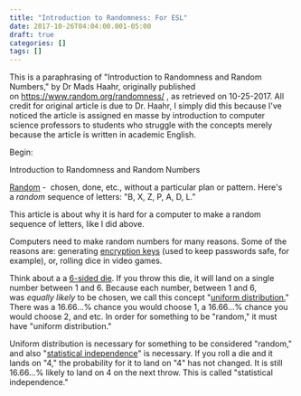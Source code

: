 ```yaml
---
title: "Introduction to Randomness: For ESL"
date: 2017-10-26T04:04:00.001-05:00
draft: true
categories: []
tags: []
---
```


This is a paraphrasing of "Introduction to Randomness and Random Numbers," by Dr Mads Haahr, originally published on https://www.random.org/randomness/ , as retrieved on 10-25-2017. All credit for original article is due to Dr. Haahr, I simply did this because I've noticed the article is assigned en masse by introduction to computer science professors to students who struggle with the concepts merely because the article is written in academic English.

Begin:

Introduction to Randomness and Random Numbers

<a href="http://www.learnersdictionary.com/definition/random">Random</a> -  <span class="def_text">chosen, done, etc., without a particular plan or pattern. Here's a <em class="mw_spm_it">random</em> sequence of letters: "B, X, Z, P, A, D, L."</span>

This article is about why it is hard for a computer to make a random sequence of letters, like I did above.

Computers need to make random numbers for many reasons. Some of the reasons are: generating <a href="https://en.wikipedia.org/wiki/Key_(cryptography)">encryption keys</a> (used to keep passwords safe, for example), or, rolling dice in video games.

Think about a a <a href="https://diceemporium.com/wp-content/uploads/2016/11/white.jpg">6-sided die</a>. If you throw this die, it will land on a single number between 1 and 6. Because each number, between 1 and 6, was <em>equally likely</em> to be chosen, we call this concept "<a href="http://en.wikipedia.org/wiki/Uniform_distribution_%28discrete%29">uniform distribution.</a>" There was a 16.66...% chance you would choose 1, a 16.66...% chance you would choose 2, and etc. In order for something to be "random," it must have "uniform distribution."

Uniform distribution is necessary for something to be considered "random," and also "<a href="http://en.wikipedia.org/wiki/Statistical_independence">statistical independence</a>" is necessary. If you roll a die and it lands on "4," the probability for it to land on "4" has not changed. It is still 16.66...% likely to land on 4 on the next throw. This is called "statistical independence."
